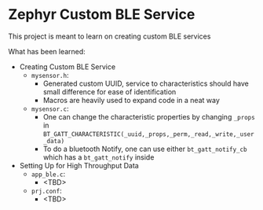# Zephyr Custom BLE Service

This project is meant to learn on creating custom BLE services

What has been learned:
- Creating Custom BLE Service
    - `mysensor.h`:
        - Generated custom UUID, service to characteristics should have small difference for ease of identification
        - Macros are heavily used to expand code in a neat way
    - `mysensor.c`:
        - One can change the characteristic properties by changing `_props` in `BT_GATT_CHARACTERISTIC(_uuid,_props,_perm,_read,_write,_user_data)`
        - To do a bluetooth Notify, one can use either `bt_gatt_notify_cb` which has a `bt_gatt_notify` inside
- Setting Up for High Throughput Data
    - `app_ble.c`:
        - \<TBD\>
    - `prj.conf`:
        - \<TBD\>